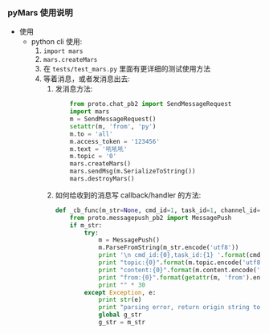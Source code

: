 ### pyMars 使用说明


 * 使用
    * python cli 使用:
        1. `import mars`
        2. `mars.createMars`
        3. 在 `tests/test_mars.py` 里面有更详细的测试使用方法
        4. 等着消息，或者发消息出去:
            1. 发消息方法: 
                ``` python
                    from proto.chat_pb2 import SendMessageRequest
                    import mars
                    m = SendMessageRequest()
                    setattr(m, 'from', 'py')
                    m.to = 'all'
                    m.access_token = '123456'
                    m.text = '吼吼吼'
                    m.topic = '0'
                    mars.createMars()
                    mars.sendMsg(m.SerializeToString())
                    mars.destroyMars()
                ```
            1. 如何给收到的消息写 callback/handler 的方法: 
                ``` python
                def _cb_func(m_str=None, cmd_id=1, task_id=1, channel_id=1):
                    from proto.messagepush_pb2 import MessagePush
                    if m_str:
                        try:
                            m = MessagePush()
                            m.ParseFromString(m_str.encode('utf8'))
                            print '\n cmd_id:{0},task_id:{1} '.format(cmd_id, task_id)
                            print "topic:{0}".format(m.topic.encode('utf8'))
                            print "content:{0}".format(m.content.encode('utf8'))
                            print "from:{0}".format(getattr(m, 'from').encode('utf8'))
                            print "" * 30
                        except Exception, e:
                            print str(e)
                            print "parsing error, return origin string to g_str."
                            global g_str
                            g_str = m_str
                ```
